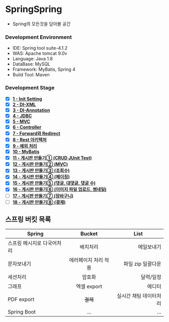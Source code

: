 # SpringSpring

* Spring의 모든것을 담아볼 공간


### Development Environment
* IDE: Spring tool suite-4.1.2
* WAS: Apache tomcat 9.0v
* Language: Java 1.8
* DataBase: MySQL
* Framework: MyBatis, Spring 4
* Build Tool: Maven

### Development Stage
* [x] <a href="https://github.com/doorisopen/SpringSpring/tree/d129bbf2a8d3a585fb650110f8713f4ec2a65bac"><strong>1 - Init Setting</strong></a>
* [x] <a href="https://github.com/doorisopen/SpringSpring/tree/68ba7379e4e4ad202ca82b2dc9ce61bd74fda306"><strong>2 - DI-XML</strong></a>
* [x] <a href="https://github.com/doorisopen/SpringSpring/tree/af621421ebcbcf60e36af78a4a7bfdc7a892aed3"><strong>3 - DI-Annotation</strong></a>
* [x] <a href="https://github.com/doorisopen/SpringSpring/tree/277d82107a895c9f636da9ff2b56344129ff19dd"><strong>4 - JDBC</strong></a>
* [x] <a href="https://github.com/doorisopen/SpringSpring/tree/6f26b4e14d5eedbbcae11783708af0c6064087df"><strong>5 - MVC</strong></a>
* [x] <a href="https://github.com/doorisopen/SpringSpring/tree/32a25bd697f6d704738f4461d6c11267c3f14853"><strong>6 - Controller</strong></a>
* [x] <a href="https://github.com/doorisopen/SpringSpring/tree/3ecbbf611fbc64dd06ea8f88e2257b88ae3323c3"><strong>7 - Forward와 Redirect</strong></a>
* [x] <a href="https://github.com/doorisopen/SpringSpring/tree/6e4a78c59c37800011f1f4bd452c2c741bcf33c2"><strong>8 - Rest 아키텍처</strong></a>
* [x] <a href="https://github.com/doorisopen/SpringSpring/tree/55e32924a3b2bbb9e287e7765e9d234f16d8cb4e"><strong>9 - 예외 처리</strong></a>
* [x] <a href="https://github.com/doorisopen/SpringSpring/tree/1dd8527099f303ac3cb42e088f704a5886119e04"><strong>10 - MyBatis</strong></a>
* [x] <a href="https://github.com/doorisopen/SpringSpring/tree/a35c247f378afe65b935df99520d57f00d2d4d7c"><strong>11 - 게시판 만들기① (CRUD JUnit Test)</strong></a>
* [x] <a href="https://github.com/doorisopen/SpringSpring/tree/4be848ca9750202f2b27ecaacaf76eec0a8131e2"><strong>12 - 게시판 만들기② (MVC)</strong></a>
* [x] <a href="https://github.com/doorisopen/SpringSpring/tree/0719d8aa98475ec0fbeb8b9fb6e6f548f3d70558"><strong>13 - 게시판 만들기③ (조회수)</strong></a>
* [x] <a href="https://github.com/doorisopen/SpringSpring/tree/14e8302211efcc52dc6fcd580c64daca4770ff66"><strong>14 - 게시판 만들기④ (페이징)</strong></a>
* [x] <a href="https://github.com/doorisopen/SpringSpring/tree/b64b398c29c1141e81b662062ae86e5ed4d5bc1f"><strong>15 - 게시판 만들기⑤ (댓글, 대댓글, 댓글 수)</strong></a>
* [x] <a href="https://github.com/doorisopen/SpringSpring/tree/95650fde13746ca7443187bcfee1f1f12f4eac5b"><strong>16 - 게시판 만들기⑥ (이미지 파일 업로드, 썸네일)</strong></a>
* [ ] <a href="#"><strong>17 - 게시판 만들기⑦ (장바구니)</strong></a>
* [ ] <a href="#"><strong>18 - 게시판 만들기⑧ (결제)</strong></a>

## 스프링 버킷 목록
|  <center>Spring</center> |  <center>Bucket</center> |  <center>List</center> |
|:--------|:--------:|--------:|
| 스프링 메시지로 다국어처리 | 배치처리 | 메일보내기 | 
| 문자보내기 | 에러페이지 처리 적용 | 파일 zip 일괄다운 | 
| 세션처리 | 암호화 | 달력/일정 | 
| 그래프 | 엑셀 export | 에디터 |
| PDF export | ~~결제~~ | 실시간 채팅 데이터처리 |
| Spring Boot | ... | ... |
